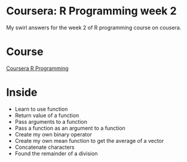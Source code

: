# Coursera: R Programming week 2
My swirl answers for the week 2 of R programming course on cousera.

# Course
[Coursera R Programming](https://www.coursera.org/learn/r-programming)

# Inside
  - Learn to use function
  - Return value of a function
  - Pass arguments to a function
  - Pass a function as an argument to a function
  - Create my own binary operator
  - Create my own mean function to get the average of a vector
  - Concatenate characters
  - Found the remainder of a division 
